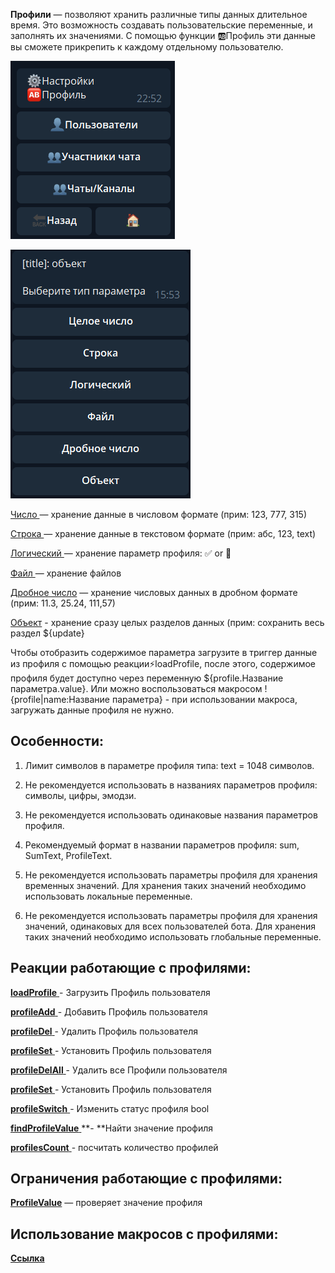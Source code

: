 
**Профили** — позволяют хранить различные типы данных длительное время. Это  возможность создавать пользовательские переменные, и заполнять их значениями. С помощью функции 🆎Профиль эти данные вы сможете прикрепить к каждому отдельному пользователю.

![](./1.png)

![](./2.png)

[Число ](/docs-test/admin/profile-number)— хранение данные в числовом формате (прим: 123, 777, 315)

[Строка ](/docs-test/admin/profile-text)— хранение данные в текстовом формате (прим: абс, 123, text)

[Логический ](/docs-test/admin/profile-bool)— хранение параметр профиля: ✅  or 🚫

[Файл ](/docs-test/admin/profile-file)— хранение файлов

[Дробное число](/docs-test/admin/profile-float) — хранение числовых данных в дробном формате (прим: 11.3, 25.24, 111,57)

[Объект](/docs-test/admin/profile-object) - хранение сразу целых разделов данных (прим: сохранить весь раздел ${update}

Чтобы отобразить содержимое параметра загрузите в триггер данные из профиля с помощью реакции⚡️loadProfile, после этого, содержимое профиля будет доступно через переменную ${profile.Название параметра.value}. Или можно воспользоваться макросом !{profile|name:Название параметра} - при использовании макроса, загружать данные профиля не нужно.
## Особенности:

1. Лимит символов в параметре профиля типа: text = 1048 символов.

2. Не рекомендуется использовать в названиях параметров профиля: символы, цифры, эмодзи.

3. Не рекомендуется использовать одинаковые названия параметров профиля.

4. Рекомендуемый формат в названии параметров профиля: sum, SumText, ProfileText.

5. Не рекомендуется использовать параметры профиля для хранения временных значений. Для хранения таких значений необходимо использовать локальные переменные.

6. Не рекомендуется использовать параметры профиля для хранения значений, одинаковых для всех пользователей бота. Для хранения таких значений необходимо использовать глобальные переменные.


## Реакции работающие с профилями: 

 [**loadProfile** ](/docs-test/reactions/loadprofile)- Загрузить Профиль пользователя

 [**profileAdd** ](/docs-test/reactions/profileadd)- Добавить Профиль пользователя

 [**profileDel** ](/docs-test/reactions/profiledel)- Удалить Профиль пользователя

 [**profileSet** ](/docs-test/reactions/profileset)- Установить Профиль пользователя

 [**profileDelAll** ](/docs-test/reactions/profiledelall)- Удалить все Профили пользователя

 [**profileSet** ](/docs-test/reactions/profileset)- Установить Профиль пользователя

 [**profileSwitch** ](/docs-test/reactions/profileswitch)- Изменить статус профиля bool

 [**findProfileValue** ](/docs-test/reactions/findprofilevalue)**- **Найти значение профиля

 [**profilesCount** ](/docs-test/reactions/profilescount)- посчитать количество профилей
## Ограничения работающие с профилями:

[**ProfileValue**](/docs-test/admin/restrictions-profilevalue) — проверяет значение профиля


## Использование макросов с профилями:

[**Ссылка**](/docs-test/macros/profile)





